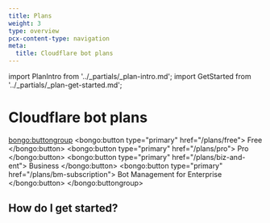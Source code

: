 ```yaml
---
title: Plans
weight: 3
type: overview
pcx-content-type: navigation
meta:
  title: Cloudflare bot plans
---
```


import PlanIntro from '../_partials/_plan-intro.md';
import GetStarted from '../_partials/_plan-get-started.md';

# Cloudflare bot plans

<PlanIntro />

<bongo:buttongroup>
  <bongo:button type="primary" href="/plans/free">
    Free
  </bongo:button>
  <bongo:button type="primary" href="/plans/pro">
    Pro
  </bongo:button>
  <bongo:button type="primary" href="/plans/biz-and-ent">
    Business
  </bongo:button>
  <bongo:button type="primary" href="/plans/bm-subscription">
    Bot Management for Enterprise
  </bongo:button>
</bongo:buttongroup>

## How do I get started?

<GetStarted />